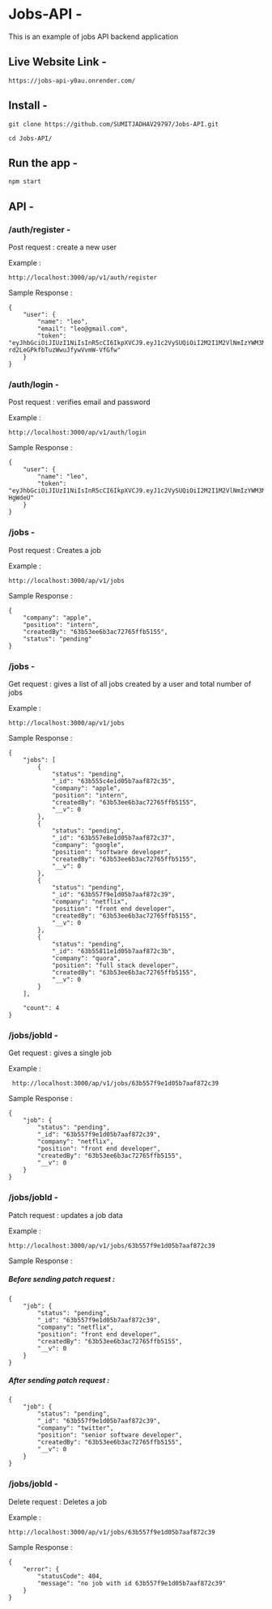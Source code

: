 # Jobs-API - 

This is an example of jobs API backend application

## Live Website Link - 

````
https://jobs-api-y0au.onrender.com/
````

## Install - 
````
git clone https://github.com/SUMITJADHAV29797/Jobs-API.git
````
````
cd Jobs-API/
````
## Run the app -
````
npm start
````
## API - 

### /auth/register - 

Post request : create a new user

Example :
````
http://localhost:3000/ap/v1/auth/register
````
Sample Response : 
````
{
    "user": {
        "name": "leo",
        "email": "leo@gmail.com",
        "token": "eyJhbGciOiJIUzI1NiIsInR5cCI6IkpXVCJ9.eyJ1c2VySUQiOiI2M2I1M2VlNmIzYWM3Mjc2NWZmYjUxNTUiLCJuYW1lIjoibGVvIiwiaWF0IjoxNjcyODIyNTAyLCJleHAiOjE2NzU0MTQ1MDJ9.vbZqopBp7eUo-rd2LeGPkfbTuzWwuJfywVvmW-VfGfw"
    }
}
````
### /auth/login -

Post request : verifies email and password

Example :
````
http://localhost:3000/ap/v1/auth/login
````
Sample Response :
````
{
    "user": {
        "name": "leo",
        "token": "eyJhbGciOiJIUzI1NiIsInR5cCI6IkpXVCJ9.eyJ1c2VySUQiOiI2M2I1M2VlNmIzYWM3Mjc2NWZmYjUxNTUiLCJuYW1lIjoibGVvIiwiaWF0IjoxNjcyODIzMzQ0LCJleHAiOjE2NzU0MTUzNDR9.xwEmKoX0vkClzzpMj223_VAVMZD0yWLhHpaS-HgWdeU"
    }
}
````
### /jobs - 

Post request : Creates a job

Example : 
````
http://localhost:3000/ap/v1/jobs
````
Sample Response :
````
{
    "company": "apple",
    "position": "intern",
    "createdBy": "63b53ee6b3ac72765ffb5155",
    "status": "pending"
}
````
### /jobs - 

Get request : gives a list of all jobs created by a user and total number of jobs

Example : 
````
http://localhost:3000/ap/v1/jobs
````
Sample Response :
````
{
    "jobs": [
        {
            "status": "pending",
            "_id": "63b555c4e1d05b7aaf872c35",
            "company": "apple",
            "position": "intern",
            "createdBy": "63b53ee6b3ac72765ffb5155",
            "__v": 0
        },
        {
            "status": "pending",
            "_id": "63b557e8e1d05b7aaf872c37",
            "company": "google",
            "position": "software developer",
            "createdBy": "63b53ee6b3ac72765ffb5155",
            "__v": 0
        },
        {
            "status": "pending",
            "_id": "63b557f9e1d05b7aaf872c39",
            "company": "netflix",
            "position": "front end developer",
            "createdBy": "63b53ee6b3ac72765ffb5155",
            "__v": 0
        },
        {
            "status": "pending",
            "_id": "63b55811e1d05b7aaf872c3b",
            "company": "quora",
            "position": "full stack developer",
            "createdBy": "63b53ee6b3ac72765ffb5155",
            "__v": 0
        }
    ],
    
    "count": 4
}
````
### /jobs/jobId - 

Get request : gives a single job

Example :
````
 http://localhost:3000/ap/v1/jobs/63b557f9e1d05b7aaf872c39
````
Sample Response :
````
{
    "job": {
        "status": "pending",
        "_id": "63b557f9e1d05b7aaf872c39",
        "company": "netflix",
        "position": "front end developer",
        "createdBy": "63b53ee6b3ac72765ffb5155",
        "__v": 0
    }
}
````
### /jobs/jobId - 

Patch request : updates a job data

Example : 
````
http://localhost:3000/ap/v1/jobs/63b557f9e1d05b7aaf872c39
````
Sample Response :

##### Before sending patch request :
````
{
    "job": {
        "status": "pending",
        "_id": "63b557f9e1d05b7aaf872c39",
        "company": "netflix",
        "position": "front end developer",
        "createdBy": "63b53ee6b3ac72765ffb5155",
        "__v": 0
    }
}
````

##### After sending patch request :
````
{
    "job": {
        "status": "pending",
        "_id": "63b557f9e1d05b7aaf872c39",
        "company": "twitter",
        "position": "senior software developer",
        "createdBy": "63b53ee6b3ac72765ffb5155",
        "__v": 0
    }
}
````
### /jobs/jobId - 

Delete request : Deletes a job

Example : 
````
http://localhost:3000/ap/v1/jobs/63b557f9e1d05b7aaf872c39
````
Sample Response :
````
{
    "error": {
        "statusCode": 404,
        "message": "no job with id 63b557f9e1d05b7aaf872c39"
    }
}
````





















